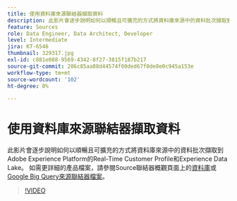 ```yaml
---
title: 使用資料庫來源聯結器擷取資料
description: 此影片會逐步說明如何以順暢且可擴充的方式將資料庫來源中的資料批次擷取到Adobe Experience Platform的Real-Time Customer Profile和Experience Data Lake。
feature: Sources
role: Data Engineer, Data Architect, Developer
level: Intermediate
jira: KT-6546
thumbnail: 329317.jpg
exl-id: c881e088-9569-4342-8f27-3815f187b217
source-git-commit: 286c85aa88d44574f00ded67f0de8e0c945a153e
workflow-type: tm+mt
source-wordcount: '102'
ht-degree: 0%

---
```


# 使用資料庫來源聯結器擷取資料

此影片會逐步說明如何以順暢且可擴充的方式將資料庫來源中的資料批次擷取到Adobe Experience Platform的Real-Time Customer Profile和Experience Data Lake。 如需更詳細的產品檔案，請參閱Source聯結器概觀頁面上的[資料庫](https://experienceleague.adobe.com/docs/experience-platform/sources/home.html?lang=zh-Hant#database)或[Google Big Query來源聯結器檔案](https://experienceleague.adobe.com/docs/experience-platform/sources/ui-tutorials/create/databases/bigquery.html?lang=zh-Hant)。

>[!VIDEO](https://video.tv.adobe.com/v/3475991?captions=chi_hant&learn=on&enablevpops)
